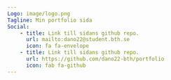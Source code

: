 ```yaml
---
Logo: image/logo.png
Tagline: Min portfolio sida
Social:
    - title: Link till sidans github repo.
      url: mailto:dano22@student.bth.se
      icon: fa fa-envelope
    - title: Link till sidans github repo.
      url: https://github.com/dano22-bth/portfolio
      icon: fab fa-github
---
```

